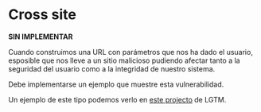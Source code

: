 # Cross site

<b>SIN IMPLEMENTAR</b>

Cuando construimos una URL con parámetros que nos ha dado el usuario, esposible que nos lleve a un sitio malicioso
pudiendo afectar tanto a la seguridad del usuario como a la integridad de nuestro sistema.

Debe implementarse un ejemplo que muestre esta vulnerabilidad.

Un ejemplo de este tipo podemos verlo en
<a href="https://lgtm.com/projects/g/adityasharad/lgtm-workshop/snapshot/441bdc55aef8f8590789ff5664e2a728ae99bbc1/files/src/activemq/activemq-http/src/main/java/org/apache/activemq/transport/http/HttpTunnelServlet.java?sort=name&dir=ASC&mode=heatmap#xa4452f7adbbedd95:1">
este projecto</a> de LGTM.
